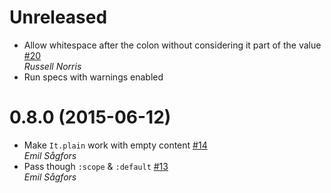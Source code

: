 # Unreleased

* Allow whitespace after the colon without considering it part of the value [#20](https://github.com/iGEL/it/pull/20)  
  *Russell Norris*
* Run specs with warnings enabled

# 0.8.0 (2015-06-12)

* Make `It.plain` work with empty content [#14](https://github.com/iGEL/it/pull/14)  
  *Emil Sågfors*
* Pass though `:scope` & `:default` [#13](https://github.com/iGEL/it/pull/13)  
  *Emil Sågfors*
